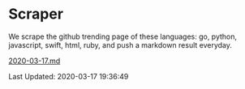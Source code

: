 # Scraper

We scrape the github trending page of these languages: go, python, javascript, swift, html, ruby, and push a markdown result everyday.

[2020-03-17.md](https://github.com/henson/Scraper/blob/master/2020-03-17.md)

Last Updated: 2020-03-17 19:36:49